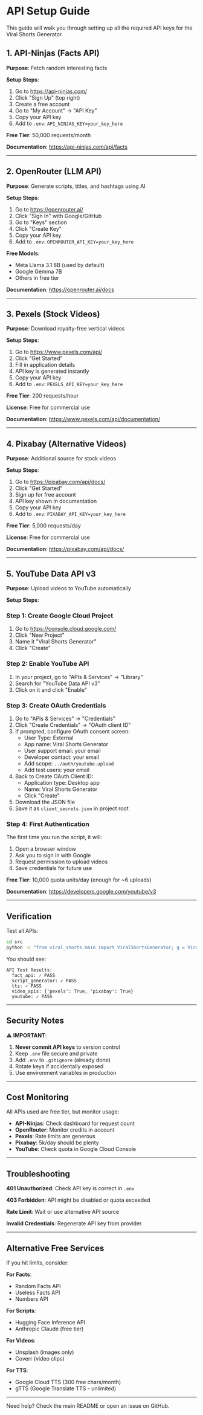 # API Setup Guide

This guide will walk you through setting up all the required API keys for the Viral Shorts Generator.

## 1. API-Ninjas (Facts API)

**Purpose**: Fetch random interesting facts

**Setup Steps**:
1. Go to https://api-ninjas.com/
2. Click "Sign Up" (top right)
3. Create a free account
4. Go to "My Account" → "API Key"
5. Copy your API key
6. Add to `.env`: `API_NINJAS_KEY=your_key_here`

**Free Tier**: 50,000 requests/month

**Documentation**: https://api-ninjas.com/api/facts

---

## 2. OpenRouter (LLM API)

**Purpose**: Generate scripts, titles, and hashtags using AI

**Setup Steps**:
1. Go to https://openrouter.ai/
2. Click "Sign In" with Google/GitHub
3. Go to "Keys" section
4. Click "Create Key"
5. Copy your API key
6. Add to `.env`: `OPENROUTER_API_KEY=your_key_here`

**Free Models**:
- Meta Llama 3.1 8B (used by default)
- Google Gemma 7B
- Others in free tier

**Documentation**: https://openrouter.ai/docs

---

## 3. Pexels (Stock Videos)

**Purpose**: Download royalty-free vertical videos

**Setup Steps**:
1. Go to https://www.pexels.com/api/
2. Click "Get Started"
3. Fill in application details
4. API key is generated instantly
5. Copy your API key
6. Add to `.env`: `PEXELS_API_KEY=your_key_here`

**Free Tier**: 200 requests/hour

**License**: Free for commercial use

**Documentation**: https://www.pexels.com/api/documentation/

---

## 4. Pixabay (Alternative Videos)

**Purpose**: Additional source for stock videos

**Setup Steps**:
1. Go to https://pixabay.com/api/docs/
2. Click "Get Started"
3. Sign up for free account
4. API key shown in documentation
5. Copy your API key
6. Add to `.env`: `PIXABAY_API_KEY=your_key_here`

**Free Tier**: 5,000 requests/day

**License**: Free for commercial use

**Documentation**: https://pixabay.com/api/docs/

---

## 5. YouTube Data API v3

**Purpose**: Upload videos to YouTube automatically

**Setup Steps**:

### Step 1: Create Google Cloud Project
1. Go to https://console.cloud.google.com/
2. Click "New Project"
3. Name it "Viral Shorts Generator"
4. Click "Create"

### Step 2: Enable YouTube API
1. In your project, go to "APIs & Services" → "Library"
2. Search for "YouTube Data API v3"
3. Click on it and click "Enable"

### Step 3: Create OAuth Credentials
1. Go to "APIs & Services" → "Credentials"
2. Click "Create Credentials" → "OAuth client ID"
3. If prompted, configure OAuth consent screen:
   - User Type: External
   - App name: Viral Shorts Generator
   - User support email: your email
   - Developer contact: your email
   - Add scope: `../auth/youtube.upload`
   - Add test users: your email
4. Back to Create OAuth Client ID:
   - Application type: Desktop app
   - Name: Viral Shorts Generator
   - Click "Create"
5. Download the JSON file
6. Save it as `client_secrets.json` in project root

### Step 4: First Authentication
The first time you run the script, it will:
1. Open a browser window
2. Ask you to sign in with Google
3. Request permission to upload videos
4. Save credentials for future use

**Free Tier**: 10,000 quota units/day (enough for ~6 uploads)

**Documentation**: https://developers.google.com/youtube/v3

---

## Verification

Test all APIs:

```bash
cd src
python -c "from viral_shorts.main import ViralShortsGenerator; g = ViralShortsGenerator(); g.test_apis()"
```

You should see:
```
API Test Results:
  fact_api: ✓ PASS
  script_generator: ✓ PASS
  tts: ✓ PASS
  video_apis: {'pexels': True, 'pixabay': True}
  youtube: ✓ PASS
```

---

## Security Notes

⚠️ **IMPORTANT**:

1. **Never commit API keys** to version control
2. Keep `.env` file secure and private
3. Add `.env` to `.gitignore` (already done)
4. Rotate keys if accidentally exposed
5. Use environment variables in production

---

## Cost Monitoring

All APIs used are free tier, but monitor usage:

- **API-Ninjas**: Check dashboard for request count
- **OpenRouter**: Monitor credits in account
- **Pexels**: Rate limits are generous
- **Pixabay**: 5k/day should be plenty
- **YouTube**: Check quota in Google Cloud Console

---

## Troubleshooting

**401 Unauthorized**: Check API key is correct in `.env`

**403 Forbidden**: API might be disabled or quota exceeded

**Rate Limit**: Wait or use alternative API source

**Invalid Credentials**: Regenerate API key from provider

---

## Alternative Free Services

If you hit limits, consider:

**For Facts**:
- Random Facts API
- Useless Facts API
- Numbers API

**For Scripts**:
- Hugging Face Inference API
- Anthropic Claude (free tier)

**For Videos**:
- Unsplash (images only)
- Coverr (video clips)

**For TTS**:
- Google Cloud TTS (300 free chars/month)
- gTTS (Google Translate TTS - unlimited)

---

Need help? Check the main README or open an issue on GitHub.

